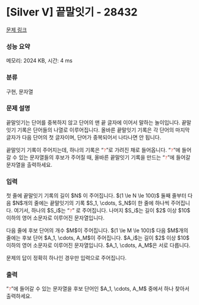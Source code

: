 # [Silver V] 끝말잇기 - 28432 

[문제 링크](https://www.acmicpc.net/problem/28432) 

### 성능 요약

메모리: 2024 KB, 시간: 4 ms

### 분류

구현, 문자열

### 문제 설명

<p>끝말잇기는 단어를 중복하지 않고 단어의 맨 끝 글자에 이어서 말하는 놀이입니다. 끝말잇기 기록은 단어들의 나열로 이루어집니다. 올바른 끝말잇기 기록은 각 단어의 마지막 글자가 다음 단어의 첫 글자이며, 단어가 중복되어서 나타나면 안 됩니다.</p>

<p>끝말잇기 기록이 주어지는데, 하나의 기록은 “<span style="color:#e74c3c;"><code>?</code></span>”로 가려진 채로 들어옵니다. “<span style="color:#e74c3c;"><code>?</code></span>”에 들어갈 수 있는 문자열들의 후보가 주어질 때, 올바른 끝말잇기 기록을 만드는 “<span style="color:#e74c3c;"><code>?</code></span>”에 들어갈 문자열을 출력하세요.</p>

### 입력 

 <p>첫 줄에 끝말잇기 기록의 길이 $N$ 이 주어집니다. $(1 \le N \le 100)$ 둘째 줄부터 다음 $N$개의 줄에는 끝말잇기의 기록 $S_1, \cdots, S_N$이 한 줄에 하나씩 주어집니다. 여기서, 하나의 $S_i$는 “<span style="color:#e74c3c;"><code>?</code></span>” 로 주어집니다. 나머지 $S_i$는 길이 $2$ 이상 $10$ 이하의 영어 소문자로 이루어진 문자열입니다.</p>

<p>다음 줄에 후보 단어의 개수 $M$이 주어집니다. $(1 \le M \le 100)$ 다음 $M$개의 줄에는 후보 단어 $A_1, \cdots, A_M$이 주어집니다. $A_i$는 길이 $2$ 이상 $10$ 이하의 영어 소문자로 이루어진 문자열입니다. $A_1, \cdots, A_M$은 서로 다릅니다.</p>

<p>문제의 답이 정확히 하나인 경우만 입력으로 주어집니다.</p>

### 출력 

 <p>“<span style="color:#e74c3c;"><code>?</code></span>”에 들어갈 수 있는 문자열을 후보 단어인 $A_1, \cdots, A_M$ 중에서 하나 찾아서 출력하세요.</p>

